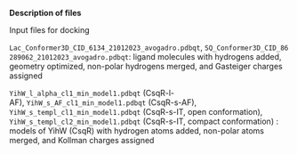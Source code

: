 **Description of files**

Input files for docking

`Lac_Conformer3D_CID_6134_21012023_avogadro.pdbqt`, `SQ_Conformer3D_CID_86289062_21012023_avogadro.pdbqt`: ligand molecules with hydrogens added, geometry optimized, non-polar hydrogens merged, and Gasteiger charges assigned

`YihW_l_alpha_cl1_min_model1.pdbqt` (CsqR-l-AF), `YihW_s_AF_cl1_min_model1.pdbqt` (CsqR-s-AF), `YihW_s_templ_cl1_min_model1.pdbqt` (CsqR-s-IT, open conformation), `YihW_s_templ_cl2_min_model1.pdbqt` (CsqR-s-IT, compact conformation) : models of YihW (CsqR) with hydrogen atoms added, non-polar atoms merged, and Kollman charges assigned
